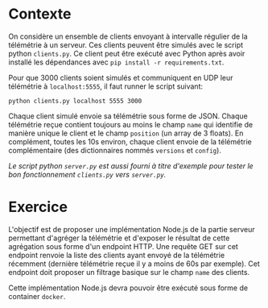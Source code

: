 # Contexte

On considère un ensemble de clients envoyant à intervalle régulier de la télémétrie à un serveur. Ces clients peuvent être simulés avec le script python `clients.py`. Ce client peut être exécuté avec Python après avoir installé les dépendances
avec `pip install -r requirements.txt`.

Pour que 3000 clients soient simulés et communiquent en UDP leur télémétrie à `localhost:5555`, il faut runner le script suivant:

```
python clients.py localhost 5555 3000
```

Chaque client simulé envoie sa télémétrie sous forme de JSON. Chaque télémétrie reçue contient toujours au moins le champ `name` qui identifie de manière unique le client et le champ `position` (un array de 3 floats). En complément, toutes les 10s
environ, chaque client envoie de la télémétrie complémentaire (des dictionnaires nommés `versions` et `config`).

_Le script python `server.py` est aussi fourni à titre d'exemple pour tester le bon fonctionnement `clients.py` vers `server.py`._

# Exercice

L'objectif est de proposer une implémentation Node.js de la partie serveur permettant d'agréger la télémétrie et d'exposer le résultat de cette agrégation sous forme d'un endpoint HTTP. Une requête GET sur cet endpoint renvoie la liste des clients
ayant envoyé de la télémétrie récemment (dernière télémétrie reçue il y a moins de 60s par exemple). Cet endpoint doit proposer un filtrage basique sur le champ `name` des clients.

Cette implémentation Node.js devra pouvoir être exécuté sous forme de container `docker`.